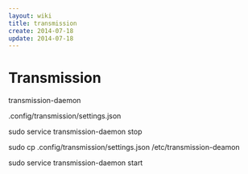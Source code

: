 ```yaml
---
layout: wiki
title: transmission
create: 2014-07-18
update: 2014-07-18
---
```


# Transmission

transmission-daemon

.config/transmission/settings.json

sudo service transmission-daemon stop

sudo cp .config/transmission/settings.json /etc/transmission-deamon

sudo service transmission-daemon start
